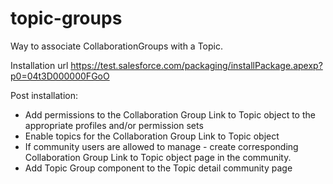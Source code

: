 # topic-groups
Way to associate CollaborationGroups with a Topic.

Installation url
https://test.salesforce.com/packaging/installPackage.apexp?p0=04t3D000000FGoO

Post installation:
* Add permissions to the Collaboration Group Link to Topic object to the appropriate profiles and/or permission sets
* Enable topics for the Collaboration Group Link to Topic object
* If community users are allowed to manage - create corresponding Collaboration Group Link to Topic object page in the community.
* Add Topic Group component to the Topic detail community page
